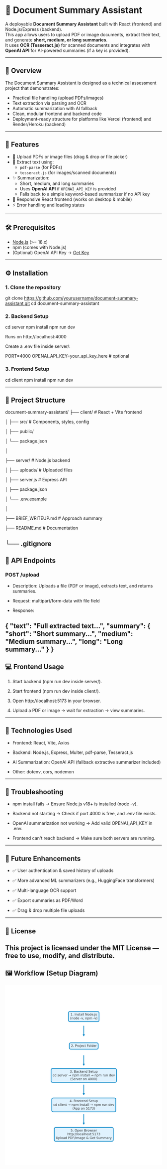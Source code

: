 # 📑 Document Summary Assistant

A deployable **Document Summary Assistant** built with React (frontend) and Node.js/Express (backend).  
This app allows users to upload PDF or image documents, extract their text, and generate **short, medium, or long summaries**.  
It uses **OCR (Tesseract.js)** for scanned documents and integrates with **OpenAI API** for AI-powered summaries (if a key is provided).  

---

## 🔎 Overview

The Document Summary Assistant is designed as a technical assessment project that demonstrates:
- Practical file handling (upload PDFs/images)
- Text extraction via parsing and OCR
- Automatic summarization with AI fallback
- Clean, modular frontend and backend code
- Deployment-ready structure for platforms like Vercel (frontend) and Render/Heroku (backend)

---

## 🚀 Features

- 📂 Upload PDFs or image files (drag & drop or file picker)  
- 📝 Extract text using:
  - `pdf-parse` (for PDFs)  
  - `tesseract.js` (for images/scanned documents)  
- ✨ Summarization:
  - Short, medium, and long summaries  
  - Uses **OpenAI API** if `OPENAI_API_KEY` is provided  
  - Falls back to a simple keyword-based summarizer if no API key  
- 📱 Responsive React frontend (works on desktop & mobile)  
- ⚡ Error handling and loading states  

---

## 🛠️ Prerequisites

- [Node.js](https://nodejs.org/) (>= 18.x)  
- npm (comes with Node.js)  
- (Optional) OpenAI API Key → [Get Key](https://platform.openai.com/)  

---

## ⚙️ Installation

### 1. Clone the repository
git clone https://github.com/yourusername/document-summary-assistant.git
cd document-summary-assistant

### 2. Backend Setup
cd server
npm install
npm run dev


Runs on http://localhost:4000

Create a .env file inside server/:

PORT=4000
OPENAI_API_KEY=your_api_key_here   # optional

### 3. Frontend Setup
cd client
npm install
npm run dev

---

## 📂 Project Structure
document-summary-assistant/
├── client/                 # React + Vite frontend

│   ├── src/                # Components, styles, config

│   ├── public/

│   └── package.json

│

├── server/                 # Node.js backend

│   ├── uploads/            # Uploaded files

│   ├── server.js           # Express API

│   ├── package.json

│   └── .env.example

│

├── BRIEF_WRITEUP.md        # Approach summary

├── README.md               # Documentation

└── .gitignore
---
## 📡 API Endpoints
### POST /upload

- Description: Uploads a file (PDF or image), extracts text, and returns summaries.

- Request: multipart/form-data with file field

- Response:

{
  "text": "Full extracted text...",
  "summary": {
    "short": "Short summary...",
    "medium": "Medium summary...",
    "long": "Long summary..."
  }
}
---
## 💻 Frontend Usage

1. Start backend (npm run dev inside server/).

2. Start frontend (npm run dev inside client/).

3. Open http://localhost:5173 in your browser.

4. Upload a PDF or image → wait for extraction → view summaries.
---
## 🧰 Technologies Used

- Frontend: React, Vite, Axios

- Backend: Node.js, Express, Multer, pdf-parse, Tesseract.js

- AI Summarization: OpenAI API (fallback extractive summarizer included)

- Other: dotenv, cors, nodemon
---
## 🐞 Troubleshooting

- npm install fails → Ensure Node.js v18+ is installed (node -v).

- Backend not starting → Check if port 4000 is free, and .env file exists.

- OpenAI summarization not working → Add valid OPENAI_API_KEY in .env.

- Frontend can't reach backend → Make sure both servers are running.
---
## 🔮 Future Enhancements

- ✅ User authentication & saved history of uploads

- ✅ More advanced ML summarizers (e.g., HuggingFace transformers)

- ✅ Multi-language OCR support

- ✅ Export summaries as PDF/Word

- ✅ Drag & drop multiple file uploads
---
## 📜 License

This project is licensed under the MIT License — free to use, modify, and distribute.
---
## 🖼️ Workflow (Setup Diagram)
![img url](https://github.com/mansi-katiyar/Document-Summary-Assistant-SummarEase/blob/d89fe68bbcdfc2bd40c6ee235da1eba5765ebed7/Screenshot%202025-09-01%20050551.png)
